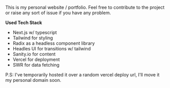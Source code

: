 This is my personal website / portfolio. Feel free to contribute to the project or raise any sort of issue if you have any problem.

**Used Tech Stack**
- Next.js w/ typescript
- Tailwind for styling
- Radix as a headless component library
- Headles UI for transitions w/ tailwind
- Sanity.io for content
- Vercel for deployment
- SWR for data fetching

P.S: I've temporarily hosted it over a random vercel deploy url, I'll move it my personal domain soon.
